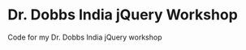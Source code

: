 Dr. Dobbs India jQuery Workshop
============================

Code for my Dr. Dobbs India jQuery workshop
